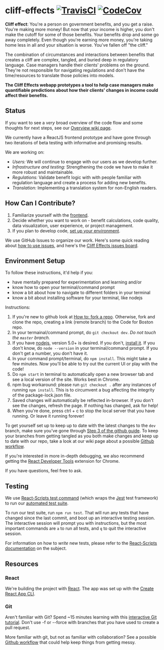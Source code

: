 # cliff-effects  [![TravisCI](https://travis-ci.org/codeforboston/cliff-effects.svg?style=shield)](https://travis-ci.org/codeforboston/cliff-effects) [![CodeCov](https://img.shields.io/codecov/c/github/codeforboston/cliff-effects.svg)](https://codecov.io/gh/codeforboston/cliff-effects)

**Cliff effect**: You're a person on government benefits, and you get a raise.  You're making more money!  But now that your income is higher, you don't make the cutoff for some of those benefits. Your benefits drop and some go away completely. Even though you're earning more money, you're taking home less in all and your situation is worse. You've fallen off "the cliff."

The combination of circumstances and interactions between benefits that creates a cliff are complex, tangled, and buried deep in regulatory language. Case managers handle their clients' problems on the ground. They're not responsible for navigating regulations and don't have the time/resources to translate those policies into models.

**The Cliff Effects webapp prototypes a tool to help case managers make quantifiable predictions about how their clients' changes in income could affect their benefits.**


## Status
If you want to see a _very_ broad overview of the code flow and some thoughts for next steps, see our [Overview wiki page](https://github.com/codeforboston/cliff-effects/wiki/Meta:-Overview).

We currently have a ReactJS frontend prototype and have gone through two iterations of beta testing with informative and promising results.

We are working on:

- *Users:* We will continue to engage with our users as we develop further.
- *Infrastructure and testing:* Strengthening the code we have to make it more robust and maintainable.
- *Regulations:* Validate benefit logic with with people familiar with regulation language and create a process for adding new benefits.
- *Translation:* Implementing a translation system for non-English readers.


## How Can I Contribute?

1. Familiarize yourself with the [frontend](https://codeforboston.github.io/cliff-effects/#/).
2. Decide whether you want to work on - benefit calculations, code quality, data visualization, user experience, or project management.
3. If you plan to develop code, [set up your environment](#environment-setup).

We use GitHub Issues to organize our work.  Here's some quick reading about [how to use issues](https://guides.github.com/features/issues/), and here's the [Cliff Effects issues board](https://github.com/codeforboston/cliff-effects/milestone/1).


## Environment Setup
To follow these instructions, it'd help if you:
- have mentally prepared for experimentation and learning and/or
- know how to open your terminal/command prompt
- know a bit about how to navigate to different folders in your terminal
- know a bit about installing software for your terminal, like nodejs

Instructions:
1. If you're new to github look at [How to: fork a repo](https://help.github.com/articles/fork-a-repo/). Otherwise, fork and clone the repo, creating a link (remote branch) to the Code for Boston repo.
2. In your termainal/command prompt, do `git checkout dev`. *Do not touch the `master` branch.*
3. If you have [nodejs](https://nodejs.org/en/), version 5.0+ is desired. If you don't, [install it](https://nodejs.org/en/download/). If you don't know, do `node --version` in your terminal/command prompt. If you don't get a number, you don't have it.
4. In your command prompt/terminal, do `npm install`. This might take a few minutes. Now you'll be able to try out the current UI or play with the code!
5. Do `npm start` in terminal to automatically open a new browser tab and see a local version of the site. Works best in Chrome.
6. npm bug workaround: please run `git checkout .` after any instances of running `npm install`. This is to circumvent a bug affecting the integrity of the package-lock.json file.
7. Saved changes will automatically be reflected in-browser. If you don't see the changes, refresh the page. If nothing has changed, ask for help!
8. When you're done, press ctrl + c to stop the local server that you have running. Or leave it running forever!

<!-- Further discussion needed. See outdated comments for merge #154 (near the bottom of them). -->
To get yourself set up to keep up to date with the latest changes to the `dev` branch, make sure you've gone through [Step 3 of the github guide](https://help.github.com/articles/fork-a-repo/#step-3-configure-git-to-sync-your-fork-with-the-original-spoon-knife-repository). To keep your branches from getting tangled as you both make changes and keep up to date with our repo, take a look at our wiki page about a possible [Github workflow](https://github.com/codeforboston/cliff-effects/wiki/Guide:-Github-Workflow).

<!-- Further discussion needed. See outdated comments for merge #154 (near the bottom of them). -->
If you're interested in more in-depth debugging, we also recommend getting the [React Developer Tools](https://www.google.com/url?sa=t&rct=j&q=&esrc=s&source=web&cd=4&cad=rja&uact=8&ved=0ahUKEwiZ__6Vg_jVAhWQ14MKHczrDtoQFgg4MAM&url=https%3A%2F%2Fchrome.google.com%2Fwebstore%2Fdetail%2Freact-developer-tools%2Ffmkadmapgofadopljbjfkapdkoienihi%3Fhl%3Den&usg=AFQjCNEv0udXgBoaukzJa59I_vufhScUbQ) extension for Chrome.

If you have questions, feel free to ask.

## Testing

We use [React-Scripts test command](https://github.com/facebookincubator/create-react-app/blob/master/packages/react-scripts/template/README.md#running-tests) (which wraps the [Jest](https://facebook.github.io/jest/) test framework) to run our [automated test suite](https://en.wikipedia.org/wiki/Test_automation).

To run our test suite, run `npm run test`. That will run any tests that have changed since the last commit, and boot up an interactive testing session. The interactive session will prompt you with instructions, but the most important commands are `a` to run all tests, and `q` to quit the interactive session.

For information on how to *write* new tests, please refer to the [React-Scripts documentation](https://github.com/facebookincubator/create-react-app/blob/master/packages/react-scripts/template/README.md#writing-tests) on the subject.

## Resources

### React

We're building the project with [React](https://facebook.github.io/react/docs/react-api.html). The app was set up with the [Create React App CLI](https://github.com/facebookincubator/create-react-app/blob/master/packages/react-scripts/template/README.md).

### Git

Aren't familiar with Git?  Spend ~15 minutes learning with this [interactive Git tutorial](https://try.github.io/levels/1/challenges/1). Don't use -f or --force with branches that you have used to create a pull request.

More familiar with git, but not as familiar with collaboration? See a possible [Github workflow](https://github.com/codeforboston/cliff-effects/wiki/Guide:-Github-Workflow) that could help keep things from getting messy.
